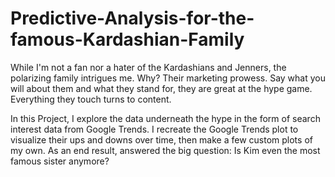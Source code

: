 # Predictive-Analysis-for-the-famous-Kardashian-Family
While I'm not a fan nor a hater of the Kardashians and Jenners, the polarizing family intrigues me. Why? Their marketing prowess. Say what you will about them and what they stand for, they are great at the hype game. Everything they touch turns to content.

In this Project, I explore the data underneath the hype in the form of search interest data from Google Trends. I recreate the Google Trends plot to visualize their ups and downs over time, then make a few custom plots of my own. As an end result, answered the big question: Is Kim even the most famous sister anymore?
